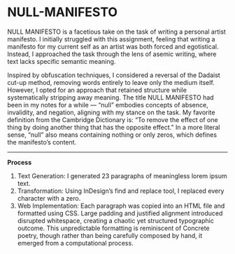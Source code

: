 # NULL-MANIFESTO
NULL MANIFESTO is a facetious take on the task of writing a personal artist manifesto. I initially struggled with this assignment, feeling that writing a manifesto for my current self as an artist was both forced and egotistical. Instead, I approached the task through the lens of asemic writing, where text lacks specific semantic meaning.

Inspired by obfuscation techniques, I considered a reversal of the Dadaist cut-up method, removing words entirely to leave only the medium itself. However, I opted for an approach that retained structure while systematically stripping away meaning. The title NULL MANIFESTO had been in my notes for a while — “null” embodies concepts of absence, invalidity, and negation, aligning with my stance on the task. My favorite definition from the Cambridge Dictionary is: “To remove the effect of one thing by doing another thing that has the opposite effect.” In a more literal sense, “null” also means containing nothing or only zeros, which defines the manifesto’s content.

---

**Process**
1.	Text Generation: I generated 23 paragraphs of meaningless lorem ipsum text.
2. Transformation: Using InDesign’s find and replace tool, I replaced every character with a zero.
3. Web Implementation: Each paragraph was copied into an HTML file and formatted using CSS. Large padding and justified alignment introduced disrupted whitespace, creating a chaotic yet structured typographic outcome. This unpredictable formatting is reminiscent of Concrete poetry, though rather than being carefully composed by hand, it emerged from a computational process.
